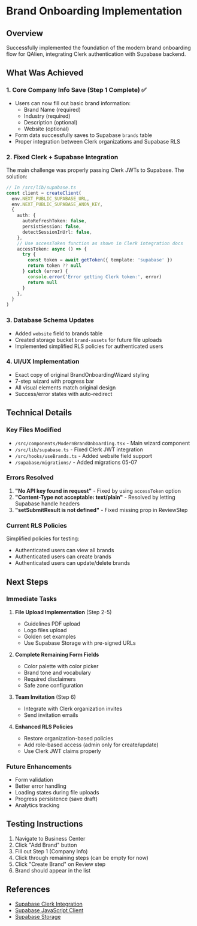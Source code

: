 # Brand Onboarding Implementation

## Overview
Successfully implemented the foundation of the modern brand onboarding flow for QAlien, integrating Clerk authentication with Supabase backend.

## What Was Achieved

### 1. Core Company Info Save (Step 1 Complete) ✅
- Users can now fill out basic brand information:
  - Brand Name (required)
  - Industry (required) 
  - Description (optional)
  - Website (optional)
- Form data successfully saves to Supabase `brands` table
- Proper integration between Clerk organizations and Supabase RLS

### 2. Fixed Clerk + Supabase Integration
The main challenge was properly passing Clerk JWTs to Supabase. The solution:

```typescript
// In /src/lib/supabase.ts
const client = createClient(
  env.NEXT_PUBLIC_SUPABASE_URL,
  env.NEXT_PUBLIC_SUPABASE_ANON_KEY,
  {
    auth: {
      autoRefreshToken: false,
      persistSession: false,
      detectSessionInUrl: false,
    },
    // Use accessToken function as shown in Clerk integration docs
    accessToken: async () => {
      try {
        const token = await getToken({ template: 'supabase' })
        return token ?? null
      } catch (error) {
        console.error('Error getting Clerk token:', error)
        return null
      }
    },
  }
)
```

### 3. Database Schema Updates
- Added `website` field to brands table
- Created storage bucket `brand-assets` for future file uploads
- Implemented simplified RLS policies for authenticated users

### 4. UI/UX Implementation
- Exact copy of original BrandOnboardingWizard styling
- 7-step wizard with progress bar
- All visual elements match original design
- Success/error states with auto-redirect

## Technical Details

### Key Files Modified
- `/src/components/ModernBrandOnboarding.tsx` - Main wizard component
- `/src/lib/supabase.ts` - Fixed Clerk JWT integration
- `/src/hooks/useBrands.ts` - Added website field support
- `/supabase/migrations/` - Added migrations 05-07

### Errors Resolved
1. **"No API key found in request"** - Fixed by using `accessToken` option
2. **"Content-Type not acceptable: text/plain"** - Resolved by letting Supabase handle headers
3. **"setSubmitResult is not defined"** - Fixed missing prop in ReviewStep

### Current RLS Policies
Simplified policies for testing:
- Authenticated users can view all brands
- Authenticated users can create brands
- Authenticated users can update/delete brands

## Next Steps

### Immediate Tasks
1. **File Upload Implementation** (Step 2-5)
   - Guidelines PDF upload
   - Logo files upload  
   - Golden set examples
   - Use Supabase Storage with pre-signed URLs

2. **Complete Remaining Form Fields**
   - Color palette with color picker
   - Brand tone and vocabulary
   - Required disclaimers
   - Safe zone configuration

3. **Team Invitation** (Step 6)
   - Integrate with Clerk organization invites
   - Send invitation emails

4. **Enhanced RLS Policies**
   - Restore organization-based policies
   - Add role-based access (admin only for create/update)
   - Use Clerk JWT claims properly

### Future Enhancements
- Form validation
- Better error handling
- Loading states during file uploads
- Progress persistence (save draft)
- Analytics tracking

## Testing Instructions
1. Navigate to Business Center
2. Click "Add Brand" button
3. Fill out Step 1 (Company Info)
4. Click through remaining steps (can be empty for now)
5. Click "Create Brand" on Review step
6. Brand should appear in the list

## References
- [Supabase Clerk Integration](https://supabase.com/docs/guides/auth/third-party/clerk)
- [Supabase JavaScript Client](https://supabase.com/docs/reference/javascript/introduction)
- [Supabase Storage](https://supabase.com/docs/guides/storage)